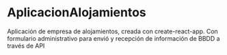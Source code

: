 # AplicacionAlojamientos
Aplicación de empresa de alojamientos, creada con create-react-app. Con formulario administrativo para envió y recepción de información de BBDD a través de API
